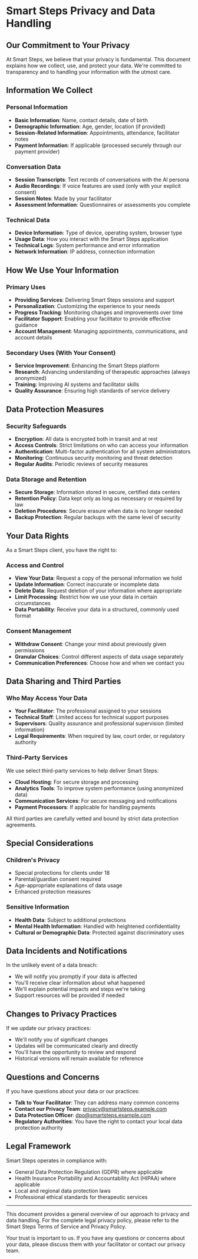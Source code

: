 # Smart Steps Privacy and Data Handling

## Our Commitment to Your Privacy

At Smart Steps, we believe that your privacy is fundamental. This document explains how we collect, use, and protect your data. We're committed to transparency and to handling your information with the utmost care.

## Information We Collect

### Personal Information

- **Basic Information**: Name, contact details, date of birth
- **Demographic Information**: Age, gender, location (if provided)
- **Session-Related Information**: Appointments, attendance, facilitator notes
- **Payment Information**: If applicable (processed securely through our payment provider)

### Conversation Data

- **Session Transcripts**: Text records of conversations with the AI persona
- **Audio Recordings**: If voice features are used (only with your explicit consent)
- **Session Notes**: Made by your facilitator
- **Assessment Information**: Questionnaires or assessments you complete

### Technical Data

- **Device Information**: Type of device, operating system, browser type
- **Usage Data**: How you interact with the Smart Steps application
- **Technical Logs**: System performance and error information
- **Network Information**: IP address, connection information

## How We Use Your Information

### Primary Uses

- **Providing Services**: Delivering Smart Steps sessions and support
- **Personalization**: Customizing the experience to your needs
- **Progress Tracking**: Monitoring changes and improvements over time
- **Facilitator Support**: Enabling your facilitator to provide effective guidance
- **Account Management**: Managing appointments, communications, and account details

### Secondary Uses (With Your Consent)

- **Service Improvement**: Enhancing the Smart Steps platform
- **Research**: Advancing understanding of therapeutic approaches (always anonymized)
- **Training**: Improving AI systems and facilitator skills
- **Quality Assurance**: Ensuring high standards of service delivery

## Data Protection Measures

### Security Safeguards

- **Encryption**: All data is encrypted both in transit and at rest
- **Access Controls**: Strict limitations on who can access your information
- **Authentication**: Multi-factor authentication for all system administrators
- **Monitoring**: Continuous security monitoring and threat detection
- **Regular Audits**: Periodic reviews of security measures

### Data Storage and Retention

- **Secure Storage**: Information stored in secure, certified data centers
- **Retention Policy**: Data kept only as long as necessary or required by law
- **Deletion Procedures**: Secure erasure when data is no longer needed
- **Backup Protection**: Regular backups with the same level of security

## Your Data Rights

As a Smart Steps client, you have the right to:

### Access and Control

- **View Your Data**: Request a copy of the personal information we hold
- **Update Information**: Correct inaccurate or incomplete data
- **Delete Data**: Request deletion of your information where appropriate
- **Limit Processing**: Restrict how we use your data in certain circumstances
- **Data Portability**: Receive your data in a structured, commonly used format

### Consent Management

- **Withdraw Consent**: Change your mind about previously given permissions
- **Granular Choices**: Control different aspects of data usage separately
- **Communication Preferences**: Choose how and when we contact you

## Data Sharing and Third Parties

### Who May Access Your Data

- **Your Facilitator**: The professional assigned to your sessions
- **Technical Staff**: Limited access for technical support purposes
- **Supervisors**: Quality assurance and professional supervision (limited information)
- **Legal Requirements**: When required by law, court order, or regulatory authority

### Third-Party Services

We use select third-party services to help deliver Smart Steps:

- **Cloud Hosting**: For secure storage and processing
- **Analytics Tools**: To improve system performance (using anonymized data)
- **Communication Services**: For secure messaging and notifications
- **Payment Processors**: If applicable for handling payments

All third parties are carefully vetted and bound by strict data protection agreements.

## Special Considerations

### Children's Privacy

- Special protections for clients under 18
- Parental/guardian consent required
- Age-appropriate explanations of data usage
- Enhanced protection measures

### Sensitive Information

- **Health Data**: Subject to additional protections
- **Mental Health Information**: Handled with heightened confidentiality
- **Cultural or Demographic Data**: Protected against discriminatory uses

## Data Incidents and Notifications

In the unlikely event of a data breach:

- We will notify you promptly if your data is affected
- You'll receive clear information about what happened
- We'll explain potential impacts and steps we're taking
- Support resources will be provided if needed

## Changes to Privacy Practices

If we update our privacy practices:

- We'll notify you of significant changes
- Updates will be communicated clearly and directly
- You'll have the opportunity to review and respond
- Historical versions will remain available for reference

## Questions and Concerns

If you have questions about your data or our practices:

- **Talk to Your Facilitator**: They can address many common concerns
- **Contact our Privacy Team**: privacy@smartsteps.example.com
- **Data Protection Officer**: dpo@smartsteps.example.com
- **Regulatory Authorities**: You have the right to contact your local data protection authority

## Legal Framework

Smart Steps operates in compliance with:

- General Data Protection Regulation (GDPR) where applicable
- Health Insurance Portability and Accountability Act (HIPAA) where applicable
- Local and regional data protection laws
- Professional ethical standards for therapeutic services

---

This document provides a general overview of our approach to privacy and data handling. For the complete legal privacy policy, please refer to the Smart Steps Terms of Service and Privacy Policy.

Your trust is important to us. If you have any questions or concerns about your data, please discuss them with your facilitator or contact our privacy team.
